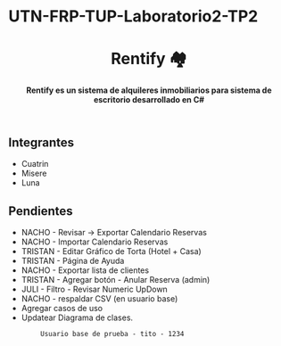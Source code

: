 # UTN-FRP-TUP-Laboratorio2-TP2

<header>
    <h1>Rentify 🏘</h1>
    <h4>Rentify es un sistema de alquileres inmobiliarios para sistema de escritorio desarrollado en C# </h4>
</header>
<main>
    <h2>Integrantes</h2>
    <ul>
        <li>
            Cuatrin
        </li>
        <li>
            Misere
        </li>
        <li>
            Luna
        </li>
    </ul>
</main>

<footer>
    <h2>Pendientes</h2>
    <ul>
        <li>
            NACHO - Revisar -> Exportar Calendario Reservas
        </li>
        <li>
            NACHO - Importar Calendario Reservas
        </li>
        <li>
            TRISTAN - Editar Gráfico de Torta (Hotel + Casa)
        </li>
        <li>
            TRISTAN - Página de Ayuda
        </li>
        <li>
            NACHO - Exportar lista de clientes
        </li>
        <li>
            TRISTAN - Agregar botón - Anular Reserva (admin)
        </li>
        <li>
            JULI - Filtro - Revisar Numeric UpDown
        </li>
        <li>
            NACHO - respaldar CSV (en usuario base)
        </li>
        <li>
            Agregar casos de uso
        </li>
        <li>
            Updatear Diagrama de clases.
        </li>
    </ul>

   
            Usuario base de prueba - tito - 1234
   
    
</footer>
